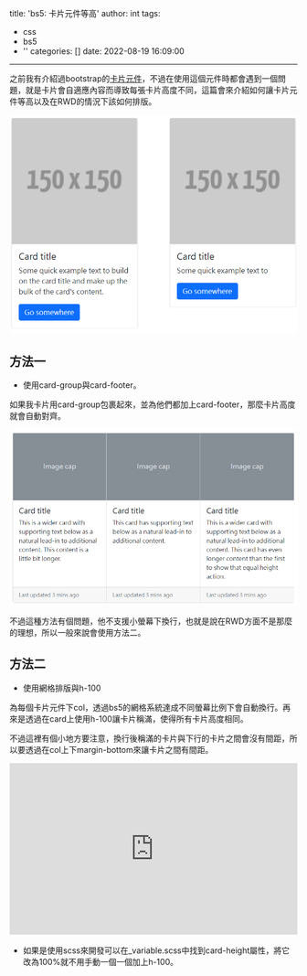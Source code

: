 title: 'bs5: 卡片元件等高'
author: int
tags:
  - css
  - bs5
  - ''
categories: []
date: 2022-08-19 16:09:00
---
之前我有介紹過bootstrap的[卡片元件](https://huanginch.github.io/2022/08/14/bs5-card/)，不過在使用這個元件時都會遇到一個問題，就是卡片會自適應內容而導致每張卡片高度不同，這篇會來介紹如何讓卡片元件等高以及在RWD的情況下該如何排版。

![card with different height](../images/pasted-118.png)

## 方法一

* 使用card-group與card-footer。

如果我卡片用card-group包裹起來，並為他們都加上card-footer，那麼卡片高度就會自動對齊。

![card-group example](../images/pasted-119.png)

不過這種方法有個問題，他不支援小螢幕下換行，也就是說在RWD方面不是那麼的理想，所以一般來說會使用方法二。

## 方法二

* 使用網格排版與h-100

為每個卡片元件下col，透過bs5的網格系統達成不同螢幕比例下會自動換行。再來是透過在card上使用h-100讓卡片稱滿，使得所有卡片高度相同。

不過這裡有個小地方要注意，換行後稱滿的卡片與下行的卡片之間會沒有間距，所以要透過在col上下margin-bottom來讓卡片之間有間距。

<iframe height="300" style="width: 100%;" scrolling="no" title="Untitled" src="https://codepen.io/intHuang/embed/WNzPvJo?default-tab=html%2Cresult" frameborder="no" loading="lazy" allowtransparency="true" allowfullscreen="true">
  See the Pen <a href="https://codepen.io/intHuang/pen/WNzPvJo">
  Untitled</a> by int (<a href="https://codepen.io/intHuang">@intHuang</a>)
  on <a href="https://codepen.io">CodePen</a>.
</iframe>

* 如果是使用scss來開發可以在_variable.scss中找到card-height屬性，將它改為100%就不用手動一個一個加上h-100。